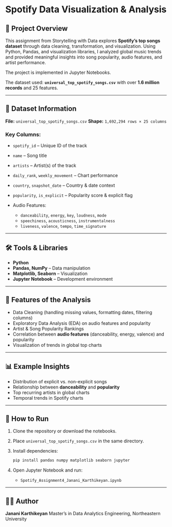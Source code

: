 # Spotify Data Visualization & Analysis

## 📌 Project Overview

This assignment from Storytelling with Data explores **Spotify’s top songs dataset** through data cleaning, transformation, and visualization. Using Python, Pandas, and visualization libraries, I analyzed global music trends and provided meaningful insights into song popularity, audio features, and artist performance.

The project is implemented in Jupyter Notebooks.

The dataset used: **`universal_top_spotify_songs.csv`** with over **1.6 million records** and 25 features.

---

## 📂 Dataset Information

**File:** `universal_top_spotify_songs.csv`
**Shape:** `1,692,294 rows × 25 columns`

### Key Columns:

* `spotify_id` – Unique ID of the track
* `name` – Song title
* `artists` – Artist(s) of the track
* `daily_rank`, `weekly_movement` – Chart performance
* `country`, `snapshot_date` – Country & date context
* `popularity`, `is_explicit` – Popularity score & explicit flag
* Audio Features:

  * `danceability`, `energy`, `key`, `loudness`, `mode`
  * `speechiness`, `acousticness`, `instrumentalness`
  * `liveness`, `valence`, `tempo`, `time_signature`

---

## 🛠️ Tools & Libraries

* **Python**
* **Pandas, NumPy** – Data manipulation
* **Matplotlib, Seaborn** – Visualization
* **Jupyter Notebook** – Development environment

---

## 🔑 Features of the Analysis

* Data Cleaning (handling missing values, formatting dates, filtering columns)
* Exploratory Data Analysis (EDA) on audio features and popularity
* Artist & Song Popularity Rankings
* Correlation between **audio features** (danceability, energy, valence) and popularity
* Visualization of trends in global top charts

---

## 📊 Example Insights

* Distribution of explicit vs. non-explicit songs
* Relationship between **danceability** and **popularity**
* Top recurring artists in global charts
* Temporal trends in Spotify charts

---

## 🚀 How to Run

1. Clone the repository or download the notebooks.
2. Place `universal_top_spotify_songs.csv` in the same directory.
3. Install dependencies:

   ```bash
   pip install pandas numpy matplotlib seaborn jupyter
   ```
4. Open Jupyter Notebook and run:

   * `Spotify_Assignment4_Janani_Karthikeyan.ipynb`

---

## 👩‍💻 Author

**Janani Karthikeyan**
Master’s in Data Analytics Engineering, Northeastern University

